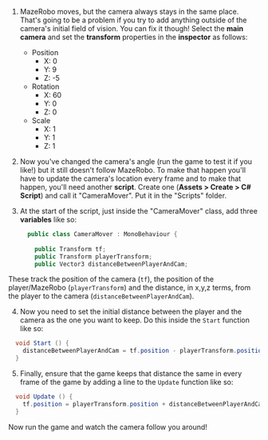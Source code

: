 1. MazeRobo moves, but the camera always stays in the same place. That's going to be a problem if you try to add anything outside of the camera's initial field of vision. You can fix it though! Select the **main camera** and set the **transform** properties in the **inspector** as follows:
    
    * Position
        * X: 0
        * Y: 9
        * Z: -5
    * Rotation
        * X: 60
        * Y: 0
        * Z: 0
    * Scale
        * X: 1
        * Y: 1
        * Z: 1
        
2. Now you've changed the camera's angle (run the game to test it if you like!) but it still doesn't follow MazeRobo. To make that happen you'll have to update the camera's location every frame and to make that happen, you'll need another **script**. Create one (**Assets > Create > C# Script**) and call it "CameraMover". Put it in the "Scripts" folder.

3. At the start of the script, just inside the "CameraMover" class, add three **variables** like so:

    ```cs
      public class CameraMover : MonoBehaviour {
        
        public Transform tf;
        public Transform playerTransform;
        public Vector3 distanceBetweenPlayerAndCam;      
    ```
   
  These track the position of the camera (`tf`), the position of the player/MazeRobo (`playerTransform`) and the distance, in x,y,z terms, from the player to the camera (`distanceBetweenPlayerAndCam`).  

4. Now you need to set the initial distance between the player and the camera as the one you want to keep. Do this inside the `Start` function like so:

  ```cs
    void Start () {
      distanceBetweenPlayerAndCam = tf.position - playerTransform.position;
    }	
  ```
  
5. Finally, ensure that the game keeps that distance the same in every frame of the game by adding a line to the `Update` function like so:
  
  ```cs
    void Update () {
      tf.position = playerTransform.position + distanceBetweenPlayerAndCam;
    }
  ```
  
  Now run the game and watch the camera follow you around! 